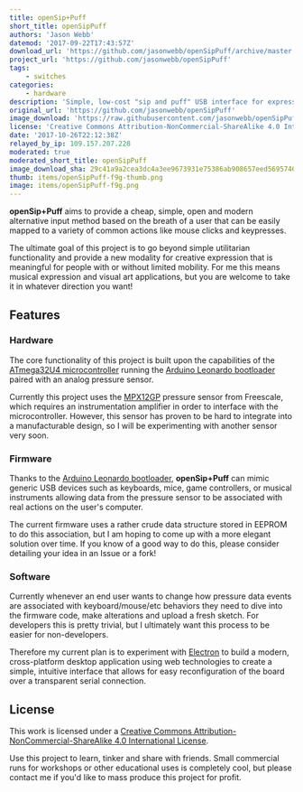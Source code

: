 ```yaml
---
title: openSip+Puff
short_title: openSipPuff
authors: 'Jason Webb'
datemod: '2017-09-22T17:43:57Z'
download_url: 'https://github.com/jasonwebb/openSipPuff/archive/master.zip'
project_url: 'https://github.com/jasonwebb/openSipPuff'
tags:
    - switches
categories:
    - hardware
description: 'Simple, low-cost "sip and puff" USB interface for expressive interactions, enabling breath-based control of keypresses, mouse actions and much more using USB HID.'
original_url: 'https://github.com/jasonwebb/openSipPuff'
image_download: 'https://raw.githubusercontent.com/jasonwebb/openSipPuff/master/docs/assembled-prototype.jpg'
license: 'Creative Commons Attribution-NonCommercial-ShareAlike 4.0 International'
date: '2017-10-26T22:12:38Z'
relayed_by_ip: 109.157.207.228
moderated: true
moderated_short_title: openSipPuff
image_download_sha: 29c41a9a2cea3dc4a3ee9673931e75386ab908657eed5695746080fb852604ff
thumb: items/openSipPuff-f9g-thumb.png
image: items/openSipPuff-f9g.png
---
```

__openSip+Puff__ aims to provide a cheap, simple, open and modern alternative input method based on the breath of a user that can be easily mapped to a variety of common actions like mouse clicks and keypresses.

The ultimate goal of this project is to go beyond simple utilitarian functionality and provide a new modality for creative expression that is meaningful for people with or without limited mobility. For me this means musical expression and visual art applications, but you are welcome to take it in whatever direction you want!

## Features
### Hardware
The core functionality of this project is built upon the capabilities of the [ATmega32U4 microcontroller](https://github.com/jasonwebb/openSipPuff/blob/master/datasheets/ATMega32u4.pdf) running the [Arduino Leonardo bootloader](https://www.arduino.cc/en/Main/ArduinoBoardLeonardo) paired with an analog pressure sensor.

Currently this project uses the [MPX12GP](https://github.com/jasonwebb/openSipPuff/blob/master/datasheets/MPX12.pdf) pressure sensor from Freescale, which requires an instrumentation amplifier in order to interface with the microcontroller. However, this sensor has proven to be hard to integrate into a manufacturable design, so I will be experimenting with another sensor very soon.

### Firmware
Thanks to the [Arduino Leonardo bootloader](https://www.arduino.cc/en/Main/ArduinoBoardLeonardo), __openSip+Puff__ can mimic generic USB devices such as keyboards, mice, game controllers, or musical instruments allowing data from the pressure sensor to be associated with real actions on the user's computer.

The current firmware uses a rather crude data structure stored in EEPROM to do this association, but I am hoping to come up with a more elegant solution over time. If you know of a good way to do this, please consider detailing your idea in an Issue or a fork!

### Software
Currently whenever an end user wants to change how pressure data events are associated with keyboard/mouse/etc behaviors they need to dive into the firmware code, make alterations and upload a fresh sketch. For developers this is pretty trivial, but I ultimately want this process to be easier for non-developers.

Therefore my current plan is to experiment with [Electron](http://electron.atom.io/) to build a modern, cross-platform desktop application using web technologies to create a simple, intuitive interface that allows for easy reconfiguration of the board over a transparent serial connection.

## License
This work is licensed under a [Creative Commons Attribution-NonCommercial-ShareAlike 4.0 International License](http://creativecommons.org/licenses/by-nc-sa/4.0/).

Use this project to learn, tinker and share with friends. Small commercial runs for workshops or other educational uses is completely cool, but please contact me if you'd like to mass produce this project for profit.
